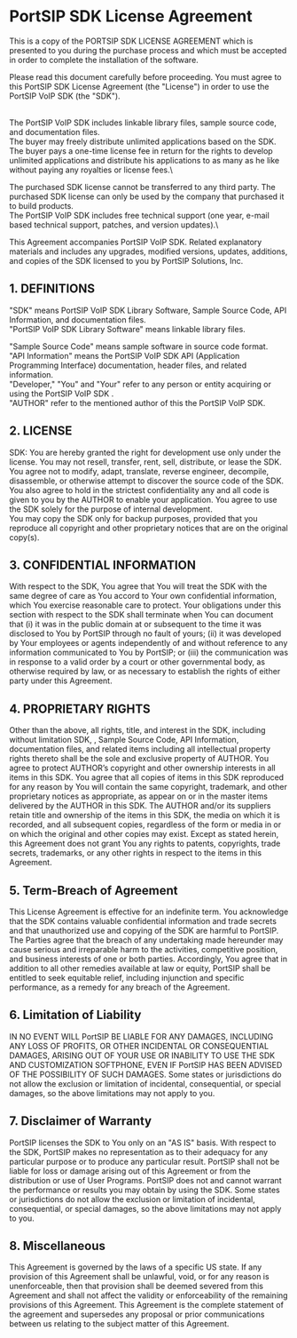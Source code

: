 # PortSIP SDK License Agreement

This is a copy of the PORTSIP SDK LICENSE AGREEMENT which is presented to you during the purchase process and which must be accepted in order to complete the installation of the software.

Please read this document carefully before proceeding. You must agree to this PortSIP SDK License Agreement (the "License") in order to use the PortSIP VoIP SDK (the "SDK").

\
The PortSIP VoIP SDK includes linkable library files, sample source code, and documentation files.\
The buyer may freely distribute unlimited applications based on the SDK. The buyer pays a one-time license fee in return for the rights to develop unlimited applications and distribute his applications to as many as he like without paying any royalties or license fees.\


The purchased SDK license cannot be transferred to any third party. The purchased SDK license can only be used by the company that purchased it to build products.\
The PortSIP VoIP SDK includes free technical support (one year, e-mail based technical support, patches, and version updates).\


This Agreement accompanies PortSIP VoIP SDK. Related explanatory materials and includes any upgrades, modified versions, updates, additions, and copies of the SDK licensed to you by PortSIP Solutions, Inc.

## **1. DEFINITIONS**

"SDK" means PortSIP VoIP SDK Library Software, Sample Source Code, API Information, and documentation files.\
"PortSIP VoIP SDK Library Software" means linkable library files.

"Sample Source Code" means sample software in source code format.\
"API Information" means the PortSIP VoIP SDK API (Application Programming Interface) documentation, header files, and related information.\
"Developer," "You" and "Your" refer to any person or entity acquiring or using the PortSIP VoIP SDK .\
"AUTHOR" refer to the mentioned author of this the PortSIP VoIP SDK.

## **2. LICENSE**

SDK: You are hereby granted the right for development use only under the license. You may not resell, transfer, rent, sell, distribute, or lease the SDK. You agree not to modify, adapt, translate, reverse engineer, decompile, disassemble, or otherwise attempt to discover the source code of the SDK.\
You also agree to hold in the strictest confidentiality any and all code is given to you by the AUTHOR to enable your application. You agree to use the SDK solely for the purpose of internal development.\
You may copy the SDK only for backup purposes, provided that you reproduce all copyright and other proprietary notices that are on the original copy(s).

## **3. CONFIDENTIAL INFORMATION**

With respect to the SDK, You agree that You will treat the SDK with the same degree of care as You accord to Your own confidential information, which You exercise reasonable care to protect. Your obligations under this section with respect to the SDK shall terminate when You can document that (i) it was in the public domain at or subsequent to the time it was disclosed to You by PortSIP through no fault of yours; (ii) it was developed by Your employees or agents independently of and without reference to any information communicated to You by PortSIP; or (iii) the communication was in response to a valid order by a court or other governmental body, as otherwise required by law, or as necessary to establish the rights of either party under this Agreement.

## **4. PROPRIETARY RIGHTS**

Other than the above, all rights, title, and interest in the SDK, including without limitation SDK, , Sample Source Code, API Information, documentation files, and related items including all intellectual property rights thereto shall be the sole and exclusive property of AUTHOR. You agree to protect AUTHOR’s copyright and other ownership interests in all items in this SDK. You agree that all copies of items in this SDK reproduced for any reason by You will contain the same copyright, trademark, and other proprietary notices as appropriate, as appear on or in the master items delivered by the AUTHOR in this SDK. The AUTHOR and/or its suppliers retain title and ownership of the items in this SDK, the media on which it is recorded, and all subsequent copies, regardless of the form or media in or on which the original and other copies may exist. Except as stated herein, this Agreement does not grant You any rights to patents, copyrights, trade secrets, trademarks, or any other rights in respect to the items in this Agreement.

## **5. Term-Breach of Agreement**

This License Agreement is effective for an indefinite term. You acknowledge that the SDK contains valuable confidential information and trade secrets and that unauthorized use and copying of the SDK are harmful to PortSIP. The Parties agree that the breach of any undertaking made hereunder may cause serious and irreparable harm to the activities, competitive position, and business interests of one or both parties. Accordingly, You agree that in addition to all other remedies available at law or equity, PortSIP shall be entitled to seek equitable relief, including injunction and specific performance, as a remedy for any breach of the Agreement.

## **6. Limitation of Liability**

IN NO EVENT WILL PortSIP BE LIABLE FOR ANY DAMAGES, INCLUDING ANY LOSS OF PROFITS, OR OTHER INCIDENTAL OR CONSEQUENTIAL DAMAGES, ARISING OUT OF YOUR USE OR INABILITY TO USE THE SDK AND CUSTOMIZATION SOFTPHONE, EVEN IF PortSIP HAS BEEN ADVISED OF THE POSSIBILITY OF SUCH DAMAGES. Some states or jurisdictions do not allow the exclusion or limitation of incidental, consequential, or special damages, so the above limitations may not apply to you.

## **7. Disclaimer of Warranty**

PortSIP licenses the SDK to You only on an "AS IS" basis. With respect to the SDK, PortSIP makes no representation as to their adequacy for any particular purpose or to produce any particular result. PortSIP shall not be liable for loss or damage arising out of this Agreement or from the distribution or use of User Programs. PortSIP does not and cannot warrant the performance or results you may obtain by using the SDK. Some states or jurisdictions do not allow the exclusion or limitation of incidental, consequential, or special damages, so the above limitations may not apply to you.

## **8. Miscellaneous**

This Agreement is governed by the laws of a specific US state. If any provision of this Agreement shall be unlawful, void, or for any reason is unenforceable, then that provision shall be deemed severed from this Agreement and shall not affect the validity or enforceability of the remaining provisions of this Agreement. This Agreement is the complete statement of the agreement and supersedes any proposal or prior communications between us relating to the subject matter of this Agreement.
